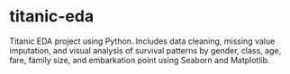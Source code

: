 # titanic-eda
Titanic EDA project using Python. Includes data cleaning, missing value imputation, and visual analysis of survival patterns by gender, class, age, fare, family size, and embarkation point using Seaborn and Matplotlib.

